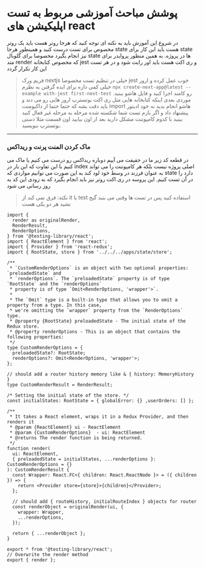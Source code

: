 # پوشش مباحث آموزشی مربوط به تست اپلیکیشن های react
در شروع این آموزش باید به نکته ای توجه کنید که هرجا روتر هست باید یک روتر مخصوص برای تست درست کنید و همینطور هرجا state هست باید این کار برای state نیز انجام بگیرد مخصوصا برای گلوبال state ها در پروژه. به همین منظور پروایدر برای متد render که مخصوص کتابخانه jest و ری اکت هست باید اور رایت شود و در هر تست این کار تکرار گردد

> فریم ورک nextjs خیلی در تنظیم تست مخصوصا jest خوب عمل کرده و ارور خیلی کمی داره برای ایده گرفتن به نظرم `npx create-next-app@latest --example with-jest first-next-test` رو کامند اجرا کنید و فایل هاشو ببنید. موردی بعدی اینکه کتابخانه هایی مثل ری اکت بوتسترپ ارور هایی رو می دند و باید دقت بشه که حتما حتما از داکیومنت import هاشو انجام بدید نه خود ادیتور پیشنهاد داد و اگر بازم تست شما شکسته شده مرحله به مرحله غیر فعال کنید ببنید با کدوم کامپوننت مشکل دارید بعد از اون بیایید اون قسمت مثلا دستی بوتسترپ بنویسید.


---
### ماک کردن المنت پرنت و ریداکس
در قطعه کد زیر ما در حقیقت می آییم دوباره ریداکس رو درست می کنیم یا ماک می کنیم با این تفاوت که این بار در index اصلی پروژه نیست بلکه هر کامپوننت را می تواند به عنوان فرزند در وسط خود لود کند به این صورت می توانیم مواردی که state دارد را در آن تست کنیم. این پروسه در ری اکت روتر نیز باید انجام بگیرد که به زودی این کد به روز رسانی می شود

> نکته: فرق نمی کند از it یا test استفاده کنید پس در تست ها وقتی می بنید گیج نشید هر دو یکی هست

```tsx
import {
  render as originalRender,
  RenderResult,
  RenderOptions,
} from '@testing-library/react';
import { ReactElement } from 'react';
import { Provider } from 'react-redux';
import { RootState, store } from '../../../apps/state/store';

/**
 * `CustomRenderOptions` is an object with two optional properties: `preloadedState` and
 * `renderOptions`. The `preloadedState` property is of type `RootState` and the `renderOptions`
 * property is of type `Omit<RenderOptions, 'wrapper'>`.
 *
 * The `Omit` type is a built-in type that allows you to omit a property from a type. In this case,
 * we're omitting the `wrapper` property from the `RenderOptions` type.
 * @property {RootState} preloadedState - The initial state of the Redux store.
 * @property renderOptions - This is an object that contains the following properties:
 */
type CustomRenderOptions = {
  preloadedState?: RootState;
  renderOptions?: Omit<RenderOptions, 'wrapper'>;
};

// should add a router history memory like & { history: MemoryHistory }
type CustomRenderResult = RenderResult;

/* Setting the initial state of the store. */
const initialStates: RootState = { globalError: {} ,userOrders: [] };

/**
 * It takes a React element, wraps it in a Redux Provider, and then renders it
 * @param {ReactElement} ui - ReactElement
 * @param {CustomRenderOptions}  - ui: ReactElement
 * @returns The render function is being returned.
 */
function render(
  ui: ReactElement,
  { preloadedState = initialStates, ...renderOptions }: CustomRenderOptions = {}
): CustomRenderResult {
  const Wrapper: React.FC<{ children: React.ReactNode }> = ({ children }) => {
    return <Provider store={store}>{children}</Provider>;
  };

  // should add { routeHistory, initialRouteIndex } objects for router
  const renderObject = originalRender(ui, {
    wrapper: Wrapper,
    ...renderOptions,
  });

  return { ...renderObject };
}

export * from '@testing-library/react';
// Overwrite the render method
export { render };
```
